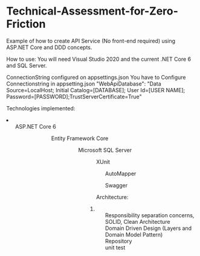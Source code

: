 # Technical-Assessment-for-Zero-Friction

Example of how to create API Service (No front-end required) using ASP.NET Core  and DDD concepts.

How to use:
You will need Visual Studio 2020 and the current .NET Core 6 and SQL Server.


ConnectionString configured on appsettings.json
You have to Configure Connectionstring in appsetting.json 
    "WebApiDatabase": "Data Source=LocalHost; Initial Catalog=[DATABASE]; User Id=[USER NAME]; Password=[PASSWORD];TrustServerCertificate=True"
  
Technologies implemented:
<li>
<ol>ASP.NET Core 6</ol>
<ol><ol><ol><ol><ol>Entity Framework Core </ol>
<ol><ol><ol><ol>Microsoft SQL Server</ol>
<ol><ol><ol>XUnit</ol>
<ol><ol>AutoMapper</ol>
<ol>Swagger</ol>
</li>

Architecture:
<li>
<ol>Responsibility separation concerns, SOLID, Clean Architecture</ol>
<ol>Domain Driven Design (Layers and Domain Model Pattern)</ol>
<ol>Repository</ol>
<ol>unit test</ol>
</li>
